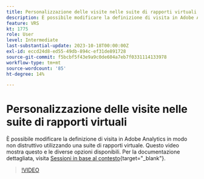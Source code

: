 ```yaml
---
title: Personalizzazione delle visite nelle suite di rapporti virtuali
description: È possibile modificare la definizione di visita in Adobe Analytics in modo non distruttivo utilizzando una suite di rapporti virtuale. Questo video mostra questo e le diverse opzioni disponibili.
feature: VRS
kt: 1775
role: User
level: Intermediate
last-substantial-update: 2023-10-18T00:00:00Z
exl-id: eccd24d8-ed55-49db-894c-ef31de891728
source-git-commit: f5bcbf5f43e9a9c0de604a7eb7f0331114133978
workflow-type: tm+mt
source-wordcount: '85'
ht-degree: 14%

---
```


# Personalizzazione delle visite nelle suite di rapporti virtuali

È possibile modificare la definizione di visita in Adobe Analytics in modo non distruttivo utilizzando una suite di rapporti virtuale. Questo video mostra questo e le diverse opzioni disponibili. Per la documentazione dettagliata, visita [Sessioni in base al contesto](https://experienceleague.adobe.com/docs/analytics/components/virtual-report-suites/vrs-mobile-visit-processing.html){target="_blank"}.

>[!VIDEO](https://video.tv.adobe.com/v/23545/?quality=12&learn=on)
